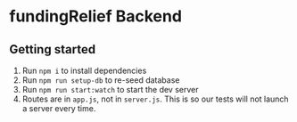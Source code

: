 # fundingRelief Backend

## Getting started

1. Run `npm i` to install dependencies
1. Run `npm run setup-db` to re-seed database
1. Run `npm run start:watch` to start the dev server
1. Routes are in `app.js`, not in `server.js`. This is so our tests will not launch a server every time.
